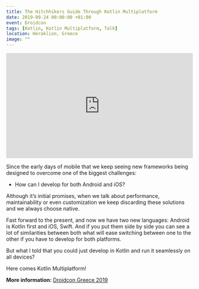```yaml
---
title: The Hitchhikers Guide Through Kotlin Multiplatform
date: 2019-09-24 00:00:00 +01:00
event: Droidcon
tags: [Kotlin, Kotlin Multiplatform, Talk]
location: Heraklion, Greece
image: ""
---
```


<div style="left: 0; width: 100%; height: 0; position: relative; padding-bottom: 56.1972%;">
	<iframe src="https://speakerdeck.com/player/f0e377e478ed430e9b095a63218ea8d6" style="border: 0; top: 0; left: 0; width: 100%; height: 100%; position: absolute;" allowfullscreen scrolling="no" allow="encrypted-media">
	</iframe>
</div>

Since the early days of mobile that we keep seeing new frameworks being designed to overcome one of the biggest challenges:

- How can I develop for both Android and iOS?

Although it’s initial promises, when we talk about performance, maintainability or even customization we keep discarding these solutions and we always choose native.

Fast forward to the present, and now we have two new languages: Android is Kotlin first and iOS, Swift. And if you put them side by side you can see a lot of similarities between both what will ease switching between one to the other if you have to develop for both platforms.

But what I told that you could just develop in Kotlin and run it seamlessly on all devices?

Here comes Kotlin Multiplatform!




**More information:** <a href="https://droidcon.gr/dcgreece19/" rel="noopener">Droidcon Greece 2019</a>